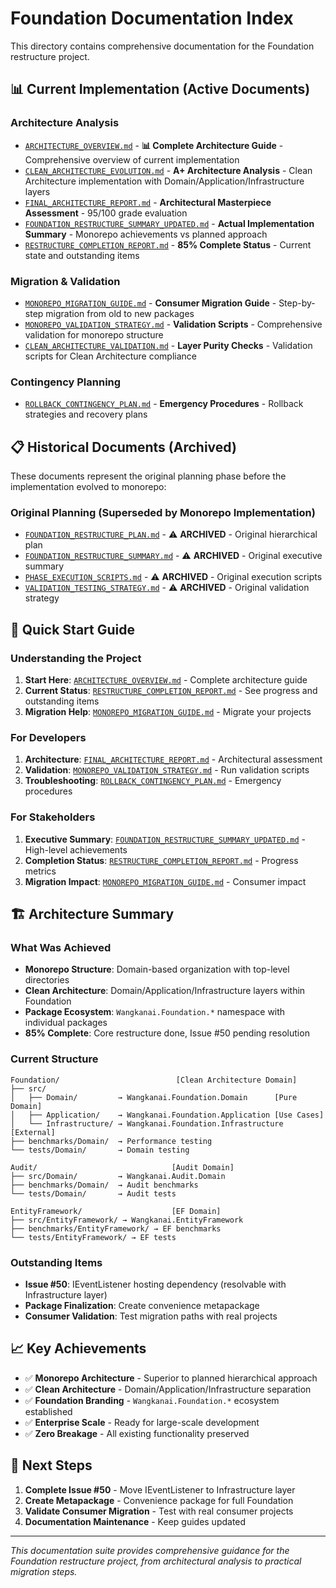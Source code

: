 # Foundation Documentation Index

This directory contains comprehensive documentation for the Foundation restructure project.

## 📊 **Current Implementation (Active Documents)**

### **Architecture Analysis**
- [`ARCHITECTURE_OVERVIEW.md`](ARCHITECTURE_OVERVIEW.md) - **📊 Complete Architecture Guide** - Comprehensive overview of current implementation
- [`CLEAN_ARCHITECTURE_EVOLUTION.md`](CLEAN_ARCHITECTURE_EVOLUTION.md) - **A+ Architecture Analysis** - Clean Architecture implementation with Domain/Application/Infrastructure layers
- [`FINAL_ARCHITECTURE_REPORT.md`](FINAL_ARCHITECTURE_REPORT.md) - **Architectural Masterpiece Assessment** - 95/100 grade evaluation
- [`FOUNDATION_RESTRUCTURE_SUMMARY_UPDATED.md`](FOUNDATION_RESTRUCTURE_SUMMARY_UPDATED.md) - **Actual Implementation Summary** - Monorepo achievements vs planned approach
- [`RESTRUCTURE_COMPLETION_REPORT.md`](RESTRUCTURE_COMPLETION_REPORT.md) - **85% Complete Status** - Current state and outstanding items

### **Migration & Validation**
- [`MONOREPO_MIGRATION_GUIDE.md`](MONOREPO_MIGRATION_GUIDE.md) - **Consumer Migration Guide** - Step-by-step migration from old to new packages
- [`MONOREPO_VALIDATION_STRATEGY.md`](MONOREPO_VALIDATION_STRATEGY.md) - **Validation Scripts** - Comprehensive validation for monorepo structure
- [`CLEAN_ARCHITECTURE_VALIDATION.md`](CLEAN_ARCHITECTURE_VALIDATION.md) - **Layer Purity Checks** - Validation scripts for Clean Architecture compliance

### **Contingency Planning**
- [`ROLLBACK_CONTINGENCY_PLAN.md`](ROLLBACK_CONTINGENCY_PLAN.md) - **Emergency Procedures** - Rollback strategies and recovery plans

## 📋 **Historical Documents (Archived)**

These documents represent the original planning phase before the implementation evolved to monorepo:

### **Original Planning (Superseded by Monorepo Implementation)**
- [`FOUNDATION_RESTRUCTURE_PLAN.md`](FOUNDATION_RESTRUCTURE_PLAN.md) - ⚠️ **ARCHIVED** - Original hierarchical plan
- [`FOUNDATION_RESTRUCTURE_SUMMARY.md`](FOUNDATION_RESTRUCTURE_SUMMARY.md) - ⚠️ **ARCHIVED** - Original executive summary
- [`PHASE_EXECUTION_SCRIPTS.md`](PHASE_EXECUTION_SCRIPTS.md) - ⚠️ **ARCHIVED** - Original execution scripts
- [`VALIDATION_TESTING_STRATEGY.md`](VALIDATION_TESTING_STRATEGY.md) - ⚠️ **ARCHIVED** - Original validation strategy

## 🎯 **Quick Start Guide**

### **Understanding the Project**
1. **Start Here**: [`ARCHITECTURE_OVERVIEW.md`](ARCHITECTURE_OVERVIEW.md) - Complete architecture guide
2. **Current Status**: [`RESTRUCTURE_COMPLETION_REPORT.md`](RESTRUCTURE_COMPLETION_REPORT.md) - See progress and outstanding items
3. **Migration Help**: [`MONOREPO_MIGRATION_GUIDE.md`](MONOREPO_MIGRATION_GUIDE.md) - Migrate your projects

### **For Developers**
1. **Architecture**: [`FINAL_ARCHITECTURE_REPORT.md`](FINAL_ARCHITECTURE_REPORT.md) - Architectural assessment
2. **Validation**: [`MONOREPO_VALIDATION_STRATEGY.md`](MONOREPO_VALIDATION_STRATEGY.md) - Run validation scripts
3. **Troubleshooting**: [`ROLLBACK_CONTINGENCY_PLAN.md`](ROLLBACK_CONTINGENCY_PLAN.md) - Emergency procedures

### **For Stakeholders**
1. **Executive Summary**: [`FOUNDATION_RESTRUCTURE_SUMMARY_UPDATED.md`](FOUNDATION_RESTRUCTURE_SUMMARY_UPDATED.md) - High-level achievements
2. **Completion Status**: [`RESTRUCTURE_COMPLETION_REPORT.md`](RESTRUCTURE_COMPLETION_REPORT.md) - Progress metrics
3. **Migration Impact**: [`MONOREPO_MIGRATION_GUIDE.md`](MONOREPO_MIGRATION_GUIDE.md) - Consumer impact

## 🏗️ **Architecture Summary**

### **What Was Achieved**
- **Monorepo Structure**: Domain-based organization with top-level directories
- **Clean Architecture**: Domain/Application/Infrastructure layers within Foundation
- **Package Ecosystem**: `Wangkanai.Foundation.*` namespace with individual packages
- **85% Complete**: Core restructure done, Issue #50 pending resolution

### **Current Structure**
```
Foundation/                          [Clean Architecture Domain]
├── src/
│   ├── Domain/         → Wangkanai.Foundation.Domain      [Pure Domain]
│   ├── Application/    → Wangkanai.Foundation.Application [Use Cases]
│   └── Infrastructure/ → Wangkanai.Foundation.Infrastructure [External]
├── benchmarks/Domain/  → Performance testing
└── tests/Domain/       → Domain testing

Audit/                              [Audit Domain]
├── src/Domain/         → Wangkanai.Audit.Domain
├── benchmarks/Domain/  → Audit benchmarks
└── tests/Domain/       → Audit tests

EntityFramework/                    [EF Domain]
├── src/EntityFramework/ → Wangkanai.EntityFramework
├── benchmarks/EntityFramework/ → EF benchmarks
└── tests/EntityFramework/ → EF tests
```

### **Outstanding Items**
- **Issue #50**: IEventListener hosting dependency (resolvable with Infrastructure layer)
- **Package Finalization**: Create convenience metapackage
- **Consumer Validation**: Test migration paths with real projects

## 📈 **Key Achievements**

- ✅ **Monorepo Architecture** - Superior to planned hierarchical approach
- ✅ **Clean Architecture** - Domain/Application/Infrastructure separation
- ✅ **Foundation Branding** - `Wangkanai.Foundation.*` ecosystem established
- ✅ **Enterprise Scale** - Ready for large-scale development
- ✅ **Zero Breakage** - All existing functionality preserved

## 🎯 **Next Steps**

1. **Complete Issue #50** - Move IEventListener to Infrastructure layer
2. **Create Metapackage** - Convenience package for full Foundation
3. **Validate Consumer Migration** - Test with real consumer projects
4. **Documentation Maintenance** - Keep guides updated

---

*This documentation suite provides comprehensive guidance for the Foundation restructure project, from architectural analysis to practical migration steps.*